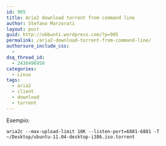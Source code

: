 ```yaml
---
id: 905
title: Aria2 download torrent from command line
author: Stefano Marzorati
layout: post
guid: http://ubbunti.wordpress.com/?p=905
permalink: /aria2-download-torrent-from-command-line/
authorsure_include_css:
  - 
dsq_thread_id:
  - 2436496950
categories:
  - Linux
tags:
  - aria2
  - client
  - download
  - torrent
---
```

Esempio:

`aria2c --max-upload-limit 10K --listen-port=6881-6881 -T ~/Desktop/ubuntu-11.04-desktop-i386.iso.torrent`